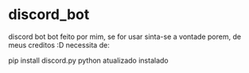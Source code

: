 # discord_bot
discord bot
bot feito por mim, se for usar sinta-se a vontade porem, de meus creditos :D
necessita de:

pip install discord.py
python atualizado instalado
